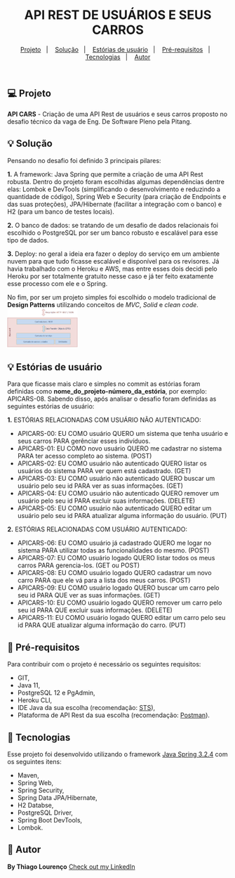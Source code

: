 <h1 align="center">
    API REST DE USUÁRIOS E SEUS CARROS
</h1>

<p align="center">
  <a href="#-projeto">Projeto</a>&nbsp;&nbsp;&nbsp;|&nbsp;&nbsp;&nbsp;
  <a href="#-solução">Solução</a>&nbsp;&nbsp;&nbsp;|&nbsp;&nbsp;&nbsp;
  <a href="#-estórias-de-usuário">Estórias de usuário</a>&nbsp;&nbsp;&nbsp;|&nbsp;&nbsp;&nbsp;
  <a href="#-pré-requisitos">Pré-requisitos</a>&nbsp;&nbsp;&nbsp;|&nbsp;&nbsp;&nbsp;
  <a href="#-tecnologias">Tecnologias</a>&nbsp;&nbsp;&nbsp;|&nbsp;&nbsp;&nbsp;
  <a href="#-autor">Autor</a>
</p>

<br>

## 💻 Projeto

**API CARS** - Criação de uma API Rest de usuários e seus carros proposto no desafio técnico da vaga de Eng. De Software Pleno pela Pitang.

## 💡 Solução

Pensando no desafio foi definido 3 principais pilares:

**1.** A framework: Java Spring que permite a criação de uma API Rest robusta. Dentro do projeto foram escolhidas algumas dependências dentre elas: Lombok e DevTools (simplificando o desenvolvimento e reduzindo a quantidade de código), Spring Web e Security (para criação de Endpoints e das suas proteções), JPA/Hibernate (facilitar a integração com o banco) e H2 (para um banco de testes locais).

**2.** O banco de dados: se tratando de um desafio de dados relacionais foi escolhido o PostgreSQL por ser um banco robusto e escalável para esse tipo de dados.

**3.** Deploy: no geral a ideia era fazer o deploy do serviço em um ambiente nuvem para que tudo ficasse escalável e disponível para os revisores. Já havia trabalhado com o Heroku e AWS, mas entre esses dois decidi pelo Heroku por ser totalmente gratuito nesse caso e já ter feito exatamente esse processo com ele e o Spring.

No fim, por ser um projeto simples foi escolhido o modelo tradicional de **Design Patterns** utilizando conceitos de _MVC_, _Solid_ e _clean code_.
<img src="/src/main/resources/static/img/architecture.png" title="Architecture" alt="architecture" width="160px" />

## 💡 Estórias de usuário

Para que ficasse mais claro e simples no commit as estórias foram definidas como **nome_do_projeto-número_da_estória**, por exemplo: APICARS-08. Sabendo disso, após analisar o desafio foram definidas as seguintes estórias de usuário:

**1.** ESTÓRIAS RELACIONADAS COM USUÁRIO NÃO AUTENTICADO:
- APICARS-00: EU COMO usuário QUERO um sistema que tenha usuário e seus carros PARA gerênciar esses indivíduos.
- APICARS-01: EU COMO novo usuário QUERO me cadastrar no sistema PARA ter acesso completo ao sistema. (POST)
- APICARS-02: EU COMO usuário não autenticado QUERO listar os usuários do sistema PARA ver quem está cadastrado. (GET)
- APICARS-03: EU COMO usuário não autenticado QUERO buscar um usuário pelo seu id PARA ver as suas informações. (GET)
- APICARS-04: EU COMO usuário não autenticado QUERO remover um usuário pelo seu id PARA excluir suas informações. (DELETE)
- APICARS-05: EU COMO usuário não autenticado QUERO editar um usuário pelo seu id PARA atualizar alguma informação do usuário. (PUT)

**2.** ESTÓRIAS RELACIONADAS COM USUÁRIO AUTENTICADO:
- APICARS-06: EU COMO usuário já cadastrado QUERO me logar no sistema PARA utilizar todas as funcionalidades do mesmo. (POST)
- APICARS-07: EU COMO usuário logado QUERO listar todos os meus carros PARA gerencia-los. (GET ou POST)
- APICARS-08: EU COMO usuário logado QUERO cadastrar um novo carro PARA que ele vá para a lista dos meus carros. (POST)
- APICARS-09: EU COMO usuário logado QUERO buscar um carro pelo seu id PARA QUE ver as suas informações. (GET)
- APICARS-10: EU COMO usuário logado QUERO remover um carro pelo seu id PARA QUE excluir suas informações. (DELETE)
- APICARS-11: EU COMO usuário logado QUERO editar um carro pelo seu id PARA QUE atualizar alguma informação do carro. (PUT)

## 📝 Pré-requisitos

Para contribuir com o projeto é necessário os seguintes requisitos:

- GIT,
- Java 11,
- PostgreSQL 12 e PgAdmin,
- Heroku CLI,
- IDE Java da sua escolha (recomendação: [STS](https://spring.io/tools)),
- Plataforma de API Rest da sua escolha (recomendação: [Postman](https://www.postman.com/downloads/)).

## 🚀 Tecnologias

Esse projeto foi desenvolvido utilizando o framework [Java Spring 3.2.4](https://spring.io/) com os seguintes itens:

- Maven,
- Spring Web,
- Spring Security,
- Spring Data JPA/Hibernate,
- H2 Databse,
- PostgreSQL Driver,
- Spring Boot DevTools,
- Lombok.

## 📝 Autor

**By Thiago Lourenço** [Check out my LinkedIn](https://www.linkedin.com/in/thiiagolourenco)
